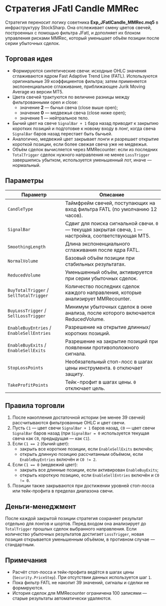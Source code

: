 # Стратегия JFatl Candle MMRec

Стратегия переносит логику советника **Exp_JFatlCandle_MMRec.mq5** в инфраструктуру StockSharp.
Она отслеживает смену цветов свечей, построенных с помощью фильтра JFatl, и дополняет их блоком управления
рисками MMRec, который уменьшает объём позиции после серии убыточных сделок.

## Торговая идея

* Формируются синтетические свечи: исходные OHLC значения сглаживаются ядром Fast Adaptive Trend Line (FATL).
  Используются оригинальные 39 коэффициентов фильтра; затем применяется экспоненциальное сглаживание,
  приближающее Jurik Moving Average из версии MT5.
* Цвета свечей трактуются по величине разницы между фильтрованными open и close:
  * значение **2** — бычья свеча (close выше open);
  * значение **0** — медвежья свеча (close ниже open);
  * значение **1** — нейтральное тело.
* Бычий цвет на свече `SignalBar + 1` бара назад приводит к закрытию коротких позиций и подготовке к новому
  входу в лонг, когда свеча `SignalBar` баров назад перестает быть бычьей.
* Аналогично, медвежий цвет закрывает лонги и разрешает открытие короткой позиции, если более свежая свеча уже не медвежья.
* Объём сделок вычисляется через MMRecounter: если из последних `TotalTrigger` сделок нужного направления не менее
  `LossTrigger` завершились убытком, используется уменьшенный лот, иначе — нормальный.

## Параметры

| Параметр | Описание |
|----------|----------|
| `CandleType` | Таймфрейм свечей, поступающих на вход фильтра FATL (по умолчанию 12 часов).
| `SignalBar` | Сдвиг для поиска сигнальной свечи. `0` — текущая закрытая свеча, `1` — настройка, соответствующая MT5.
| `SmoothingLength` | Длина экспоненциального сглаживания после ядра FATL.
| `NormalVolume` | Базовый объём позиции при стабильных результатах.
| `ReducedVolume` | Уменьшенный объём, активируется при серии убыточных сделок.
| `BuyTotalTrigger` / `SellTotalTrigger` | Количество последних сделок каждого направления, которые анализирует MMRecounter.
| `BuyLossTrigger` / `SellLossTrigger` | Минимум убыточных сделок в окне анализа, после которого включается ReducedVolume.
| `EnableBuyEntries` / `EnableSellEntries` | Разрешение на открытие длинных/коротких позиций.
| `EnableBuyExits` / `EnableSellExits` | Разрешение на закрытие позиций при появлении противоположного сигнала.
| `StopLossPoints` | Необязательный стоп-лосс в шагах цены инструмента. `0` отключает защиту.
| `TakeProfitPoints` | Тейк-профит в шагах цены. `0` отключает цель.

## Правила торговли

1. После накопления достаточной истории (не менее 39 свечей) рассчитываются фильтрованные OHLC и цвет свечи.
2. Пусть `C1` — цвет свечи `SignalBar + 1` баров назад, `C0` — цвет свечи `SignalBar` баров назад
   (при `SignalBar = 0` используется текущая свеча как `C0`, предыдущая — как `C1`).
3. Если `C1 == 2` (бычий цвет):
   * закрыть все короткие позиции, если `EnableSellExits` включён;
   * открыть длинную позицию рассчитанным объёмом, если `EnableBuyEntries` включён и `C0 != 2`.
4. Если `C1 == 0` (медвежий цвет):
   * закрыть все длинные позиции, если активирован `EnableBuyExits`;
   * открыть короткую позицию, если `EnableSellEntries` включён и `C0 != 0`.
5. Позиции также закрываются при достижении уровней стоп-лосса или тейк-профита в пределах диапазона свечи.

## Деньги-менеджмент

После каждой закрытой позиции стратегия сохраняет результат отдельно для лонгов и шортов.
Перед входом она анализирует до `TotalTrigger` прошлых сделок выбранного направления.
Если количество убыточных результатов достигает `LossTrigger`, новая позиция открывается уменьшенным объёмом,
в противном случае — стандартным.

## Примечания

* Расчёт стоп-лосса и тейк-профита ведётся в шагах цены (`Security.PriceStep`). При отсутствии данных используется шаг `1`.
* Пока фильтр FATL не накопит 39 значений, сигналы и сделки не формируются.
* История сделок для MMRecounter ограничена 100 записями — старые результаты автоматически удаляются.
